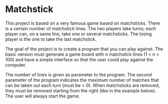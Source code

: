 # Matchstick

This project is based on a very famous game based on matchsticks. There is a certain number of matchstick lines. The two players take turns; each player can, on a same line, take one or several matchsticks. The losing player is the one to take the last matchstick.  

The goal of the project is to create a program that you can play against. The basic version must generate a game board with n matchstick lines (1 < n < 100) and have a simple interface so that the user could play against the computer.  

The number of lines is given as parameter to the program. The second parameter of the program indicates the maximum number of matches that can be taken out each turn (must be > 0). When matchsticks are removed, they must be removed starting from the right (like in the example below). The user will always start the game.
